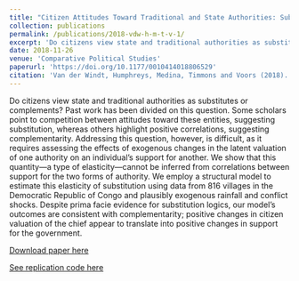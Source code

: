 ```yaml
---
title: "Citizen Attitudes Toward Traditional and State Authorities: Substitutes or Complements?"
collection: publications
permalink: /publications/2018-vdw-h-m-t-v-1/
excerpt: 'Do citizens view state and traditional authorities as substitutes or complements?'
date: 2018-11-26
venue: 'Comparative Political Studies'
paperurl: 'https://doi.org/10.1177/0010414018806529'
citation: 'Van der Windt, Humphreys, Medina, Timmons and Voors (2018). &quot;Citizen Attitudes Toward Traditional and State Authorities: Substitutes or Complements.&quot; <i>Comparative Political Studies 1</i>'
---
```


Do citizens view state and traditional authorities as substitutes or complements? Past work has been divided on this question. Some scholars point to competition between attitudes toward these entities, suggesting substitution, whereas others highlight positive correlations, suggesting complementarity. Addressing this question, however, is difficult, as it requires assessing the effects of exogenous changes in the latent valuation of one authority on an individual’s support for another. We show that this quantity—a type of elasticity—cannot be inferred from correlations between support for the two forms of authority. We employ a structural model to estimate this elasticity of substitution using data from 816 villages in the Democratic Republic of Congo and plausibly exogenous rainfall and conflict shocks. Despite prima facie evidence for substitution logics, our model’s outcomes are consistent with complementarity; positive changes in citizen valuation of the chief appear to translate into positive changes in support for the government.

[Download paper here](http://www.macartan.nyc/wp-content/uploads/2018/12/VDW-H-M-T-V_paper.pdf)

[See replication code here](http://www.macartan.nyc/methods/code/replication-vdw-h-m-t-v-2018/)

